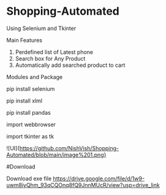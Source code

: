 # Shopping-Automated
Using Selenium and Tkinter

Main Features
1. Perdefined list of Latest phone
2. Search box for Any Product
3. Automatically add searched product to cart
   

Modules and Package

   pip install selenium
   
   pip install xlml
   
   pip install pandas
   
   import webbrowser
   
   import tkinter as tk

![UI]{https://github.com/NishVish/Shopping-Automated/blob/main/image%201.png}



#Download

Download exe file https://drive.google.com/file/d/1w9-uwm8iyQhm_93qCQOnq8fQ9JnnMUcR/view?usp=drive_link


